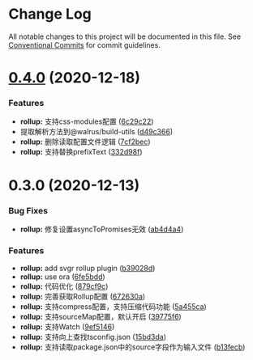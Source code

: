 # Change Log

All notable changes to this project will be documented in this file.
See [Conventional Commits](https://conventionalcommits.org) for commit guidelines.

# [0.4.0](https://github.com/walrusjs/build/compare/@walrus/rollup@0.3.0...@walrus/rollup@0.4.0) (2020-12-18)


### Features

* **rollup:** 支持css-modules配置 ([6c29c22](https://github.com/walrusjs/build/commit/6c29c22ec077e1531f9f580fe2645d6cc290b5da))
* 提取解析方法到@walrus/build-utils ([d49c366](https://github.com/walrusjs/build/commit/d49c366c98177a7fbf8eac37f4d99b1399d7a7a7))
* **rollup:** 删除读取配置文件逻辑 ([7cf2bec](https://github.com/walrusjs/build/commit/7cf2becf7c75c106247475cb7b53d3678ffaaae5))
* **rollup:** 支持替换prefixText ([332d98f](https://github.com/walrusjs/build/commit/332d98feffdd5d95f0163b8f8cf7337279d87944))





# 0.3.0 (2020-12-13)


### Bug Fixes

* **rollup:** 修复设置asyncToPromises无效 ([ab4d4a4](https://github.com/walrusjs/build/commit/ab4d4a418f55e0b71ff561d91dfffba543b72aa5))


### Features

* **rollup:** add svgr rollup plugin ([b39028d](https://github.com/walrusjs/build/commit/b39028dca6fc7e2d59c8e04d9b9a0e05d5571fcf))
* **rollup:** use ora ([6fe5bdd](https://github.com/walrusjs/build/commit/6fe5bdda16f1c0d5e44a301564eb0d29460dcacf))
* **rollup:** 代码优化 ([879cf9c](https://github.com/walrusjs/build/commit/879cf9c77be7c9ccb450099030d506eba9cbc0c2))
* **rollup:** 完善获取Rollup配置 ([672630a](https://github.com/walrusjs/build/commit/672630a1691f23f45ddc05a156193f86ba4cadcb))
* **rollup:** 支持compress配置，支持压缩代码功能 ([5a455ca](https://github.com/walrusjs/build/commit/5a455cab0d1b55616504b01636183c2f17f06345))
* **rollup:** 支持sourceMap配置，默认开启 ([39775f6](https://github.com/walrusjs/build/commit/39775f65f0530fffb16e6f56021c9c79a7657a19))
* **rollup:** 支持Watch ([9ef5146](https://github.com/walrusjs/build/commit/9ef5146a666ae2f77fa9d22f7ac4dcb18a151758))
* **rollup:** 支持向上查找tsconfig.json ([15bd3da](https://github.com/walrusjs/build/commit/15bd3da9c4ffb2a077e84c987eeda4ef5178c4ba))
* **rollup:** 支持读取package.json中的source字段作为输入文件 ([b13fecb](https://github.com/walrusjs/build/commit/b13fecb0507fdc4cbe4d0d8045426ca101af7983))
